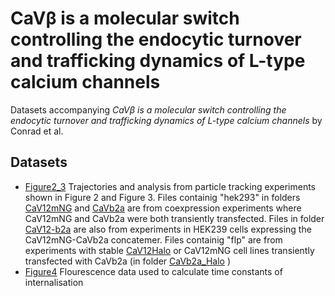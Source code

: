 # CaVβ is a molecular switch controlling the endocytic turnover and trafficking dynamics of L-type calcium channels

Datasets accompanying *CaVβ is a molecular switch controlling the endocytic turnover and trafficking dynamics of L-type calcium channels* by Conrad et al.

## Datasets
* [Figure2_3](../master/Figure2_3) Trajectories and analysis from particle tracking experiments shown in Figure 2 and Figure 3. Files containig "hek293" in folders [CaV12mNG](../master/Figure2_3/CaV12mNG) and [CaVb2a](../master/Figure2_3/CaVb2a) are from coexpression experiments where CaV12mNG and CaVb2a were both transiently transfected. Files in folder [CaV12-b2a](../master/Figure2_3/CaV12-b2a) are also from experiments in HEK239 cells expressing the CaV12mNG-CaVb2a concatemer.
Files containig "flp" are from experiments with stable [CaV12Halo](../master/Figure2_3/CaV12Halo) or CaV12mNG cell lines transiently transfected with CaVb2a (in folder [CaVb2a_Halo](../master/Figure2_3/CaVb2a_Halo) )    
* [Figure4](../master/Figure4) Flourescence data used to calculate time constants of internalisation 
